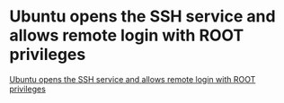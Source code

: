 # Ubuntu opens the SSH service and allows remote login with ROOT privileges
[Ubuntu opens the SSH service and allows remote login with ROOT privileges](https://aiwithcloud.com/2022/09/15/ubuntu_opens_the_ssh_service_and_allows_remote_login_with_root_privileges/)